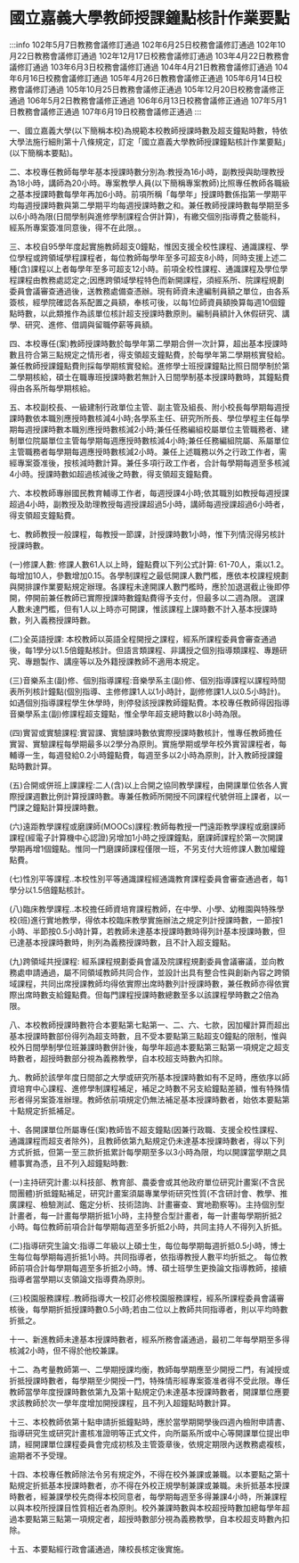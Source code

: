 # 國立嘉義大學教師授課鐘點核計作業要點

:::info
102年5月7日教務會議修訂通過
102年6月25日校務會議修訂通過
102年10月22日教務會議修訂通過
102年12月17日校務會議修訂通過
103年4月22日教務會議修訂通過
103年6月3日校務會議修訂通過
104年4月21日教務會議修訂通過
104年6月16日校務會議修訂通過
105年4月26日教務會議修正通過
105年6月14日校務會議修訂通過
105年10月25日教務會議修正通過
105年12月20日校務會議修正通過
106年5月2日教務會議修正通過
106年6月13日校務會議修正通過
107年5月1日教務會議修正通過
107年6月19日校務會議修正通過
:::

一、國立嘉義大學(以下簡稱本校)為規範本校教師授課時數及超支鐘點時數，特依大學法施行細則第十八條規定，訂定「國立嘉義大學教師授課鐘點核計作業要點」(以下簡稱本要點)。

二、本校專任教師每學年基本授課時數分別為:教授為16小時，副教授與助理教授為18小時，講師為20小時。專案教學人員(以下簡稱專案教師)比照專任教師各職級之基本授課時數每學年再加6小時。前項所稱「每學年」授課時數係指第一學期平均每週授課時數與第二學期平均每週授課時數之和。兼任教師授課時數每學期至多以6小時為限(日間學制與進修學制課程合併計算)，有繳交個別指導費之藝能科，經系所專案簽准同意後，得不在此限。。

三、本校自95學年度起實施教師超支0鐘點，惟因支援全校性課程、通識課程、學位學程或跨領域學程課程者，每位教師每學年至多可超支8小時，同時支援上述二種(含)課程以上者每學年至多可超支12小時。前項全校性課程、通識課程及學位學程課程由教務處認定之;因應跨領域學程特色而新開課程，須經系所、院課程規劃委員會議審查通過後，送教務處備查憑辦。現有師資未達編制員額之單位，由各系簽核，經學院確認各系配置之員額，奉核可後，以每1位師資員額換算每週10個鐘點時數，以此類推作為該單位核計超支授課時數原則。編制員額計入休假研究、講學、研究、進修、借調與留職停薪等員額。

四、本校專任(案)教師授課時數於每學年第二學期合併一次計算，超出基本授課時數且符合第三點規定之情形者，得支領超支鐘點費，於每學年第二學期核實發給。兼任教師授課鐘點費則採每學期核實發給。進修學士班授課鐘點比照日間學制於第二學期核給，碩士在職專班授課時數若無計入日間學制基本授課時數時，其鐘點費得由各系所每學期核給。

五、本校副校長、一級建制行政單位主管、副主管及組長、附小校長每學期每週授課時數依本職別應授時數核減4小時;各學系主任、研究所所長、學位學程主任每學期每週授課時數本職別應授時數核減2小時;兼任任務編組校屬單位主管職務者、建制單位院屬單位主管每學期每週應授時數核減4小時;兼任任務編組院屬、系屬單位主管職務者每學期每週應授時數核減2小時。兼任上述職務以外之行政工作者，需經專案簽准後，按核減時數計算。兼任多項行政工作者，合計每學期每週至多核減4小時。授課時數如超過核減後之時數，得支領超支鐘點費。

六、本校教師專辦國民教育輔導工作者，每週授課4小時;依其職別如教授每週授課超過4小時，副教授及助理教授每週授課超過5小時，講師每週授課超過6小時者，得支領超支鐘點費。

七、教師教授一般課程，每教授一節課，計授課時數1小時，惟下列情況得另核計授課時數。

(一)修課人數:
修課人數61人以上時，鐘點費以下列公式計算:
61-70人，乘以1.2。每增加10人，參數增加0.15。各學制課程之最低開課人數門檻，應依本校課程規劃與開排課作業要點規定辦理。各課程未達開課人數門檻時，應於加退選截止後即停開，停開前兼任教師已實際授課時數鐘點費得予支付，但最多以二週為限。
選課人數未達門檻，但有1人以上時亦可開課，惟該課程上課時數不計入基本授課時數，列入義務授課時數。

(二)全英語授課:
本校教師以英語全程開授之課程，經系所課程委員會審查通過後，每1學分以1.5倍鐘點核計。但語言類課程、非講授之個別指導類課程、專題研究、專題製作、講座等以及外籍授課教師不適用本規定。

(三)音樂系主(副)修、個別指導課程:音樂學系主(副)修、個別指導課程以課程時間表所列核計鐘點(個別指導、主修修課1人以1小時計，副修修課1人以0.5小時計)。如遇個別指導課程學生休學時，則停發該授課教師鐘點費。本校專任教師得因指導音樂學系主(副)修課程超支鐘點，惟全學年超支總時數以8小時為限。

(四)實習或實驗課程:實習課、實驗課時數依實際授課時數核計，惟專任教師擔任實習、實驗課程每學期最多以2學分為原則。實施學期或學年校外實習課程者，每輔導一生，每週發給0.2小時鐘點費，每週至多以2小時為原則，計入教師授課鐘點時數計算。

(五)合開或併班上課課程:二人(含)以上合開之協同教學課程，由開課單位依各人實際授課週數比例計算授課時數。專兼任教師所開授不同課程代號併班上課者，以一門課之鐘點計算授課時數。

(六)遠距教學課程或磨課師(MOOCs)課程:教師每教授一門遠距教學課程或磨課師課程(經電子計算機中心認證)另增加1小時之授課鐘點，磨課師課程於第一次開課學期再增1個鐘點。惟同一門磨課師課程僅限一班，不另支付大班修課人數加權鐘點費。

(七)性別平等課程‥本校性別平等通識課程經通識教育課程委員會審查通過者，每1學分以1.5倍鐘點核計。

(八)臨床教學課程‥本校擔任師資培育課程教師，在中學、小學、幼稚園與特殊學校(班)進行實地教學，得依本校臨床教學實施辦法之規定列計授課時數，一節按1小時、半節按0.5小時計算，若教師未達基本授課時數時得列計基本授課時數，但已達基本授課時數時，則列為義務授課時數，且不計入超支鐘點。

(九)跨領域共授課程:
經系課程規劃委員會議及院課程規劃委員會議審議，並向教務處申請通過，屬不同領域教師共同合作，並設計出具有整合性與創新內容之跨領域課程，共同出席授課教師均得依實際出席時數列計授課時數，兼任教師亦得依實際出席時數支給鐘點費。但每門課程授課時數總數至多以該課程學時數之2倍為限。

八、本校教師授課時數符合本要點第七點第一、二、六、七款，因加權計算而超出基本授課時數部份得列為超支時數，且不受本要點第三點超支0鐘點的限制，惟與校外日間學制學位班兼課時數併計後，每學年超過本要點第三點第一項規定之超支時數者，超授時數部分視為義務教學，自本校超支時數內扣除。

九、教師於該學年度日間部之大學或研究所基本授課時數如有不足時，應依序以師資培育中心課程、進修學制課程補足，補足之時數不另支給鐘點差額，惟有特殊情形者得另案簽准辦理。教師依前項規定仍無法補足基本授課時數者，始依本要點第十點規定折抵補足。

十、各開課單位所屬專任(案)教師皆不超支鐘點(因兼行政職、支援全校性課程、通識課程而超支者除外)，且教師依第九點規定仍未達基本授課時數者，得以下列方式折抵，但第一至三款折抵累計每學期至多以3小時為限，均以開課當學期之具體事實為憑，且不列入超鐘點時數:

(一)主持研究計畫:以科技部、教育部、農委會或其他政府單位研究計畫案(不含民間團體)折抵鐘點補足，研究計畫案須屬專業學術研究性質(不含研討會、教學、推廣課程、檢驗測試、鑑定分析、技術諮詢、計畫審查、實地勘察等)。主持個別型計畫者，每一計畫每學期折抵1小時，主持整合型計畫者，每一計畫每學期折抵2小時。每位教師前項合計每學期每週至多折抵2小時，共同主持人不得列入折抵。

(二)指導研究生論文:指導二年級以上碩士生，每位每學期每週折抵0.5小時，博士生每位每學期每週折抵1小時。共同指導者，依指導教授人數平均折抵之。
每位教師前項合計每學期每週至多折抵2小時。博、碩士班學生更換論文指導教師，接續指導者當學期以支領論文指導費為原則。

(三)校園服務課程‥教師指導大一校訂必修校園服務課程，經系所課程委員會議審核後，每學期折抵授課時數0.5小時;若由二位以上教師共同指導者，則以平均時數折抵之。

十一、新進教師未達基本授課時數者，經系所務會議通過，最初二年每學期至多得核減2小時，但不得於他校兼課。

十二、為考量教師第一、二學期授課均衡，教師每學期應至少開授二門，有減授或折抵授課時數者，每學期至少開授一門，特殊情形經專案簽准者得不受此限。專任教師當學年度授課時數依第九及第十點規定仍未達基本授課時數者，開課單位應要求該教師於次一學年度增加開授課程，且不列入超鐘點時數計算。

十三、本校教師依第十點申請折抵鐘點時，應於當學期開學後四週內檢附申請書、指導研究生或研究計畫核准證明等正式文件，向所屬系所或中心等開課單位提出申請，經開課單位課程委員會完成初核及主管簽章後，依規定期限內送教務處複核，逾期者不予受理。

十四、本校專任教師除法令另有規定外，不得在校外兼課或兼職。以本要點之第十點規定折抵基本授課時數者，亦不得在外校正規學制兼課或兼職。未折抵基本授課時數者，經兼課學校先商得本校同意者，每學期每週至多得兼課4小時，所兼課程以與本校所授課目性質相近者為原則。校外兼課時數與本校超授時數加總每學年超過本要點第三點第一項規定者，超授時數部分視為義務教學，自本校超支時數內扣除。

十五、本要點經行政會議通過，陳校長核定後實施。

